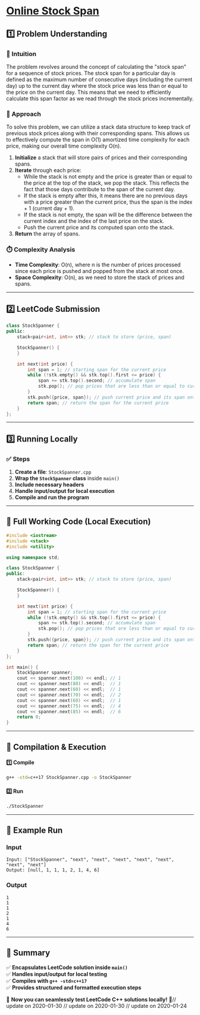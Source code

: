 # **[Online Stock Span](https://leetcode.com/problems/online-stock-span/description/)**  

## **1️⃣ Problem Understanding**  
### **📌 Intuition**  
The problem revolves around the concept of calculating the "stock span" for a sequence of stock prices. The stock span for a particular day is defined as the maximum number of consecutive days (including the current day) up to the current day where the stock price was less than or equal to the price on the current day. This means that we need to efficiently calculate this span factor as we read through the stock prices incrementally. 

### **🚀 Approach**  
To solve this problem, we can utilize a stack data structure to keep track of previous stock prices along with their corresponding spans. This allows us to effectively compute the span in O(1) amortized time complexity for each price, making our overall time complexity O(n).

1. **Initialize** a stack that will store pairs of prices and their corresponding spans.
2. **Iterate** through each price:
   - While the stack is not empty and the price is greater than or equal to the price at the top of the stack, we pop the stack. This reflects the fact that those days contribute to the span of the current day.
   - If the stack is empty after this, it means there are no previous days with a price greater than the current price, thus the span is the index + 1 (current day + 1).
   - If the stack is not empty, the span will be the difference between the current index and the index of the last price on the stack.
   - Push the current price and its computed span onto the stack.
3. **Return** the array of spans.

### **⏱️ Complexity Analysis**  
- **Time Complexity**: O(n), where n is the number of prices processed since each price is pushed and popped from the stack at most once.
- **Space Complexity**: O(n), as we need to store the stack of prices and spans.

---  

## **2️⃣ LeetCode Submission**  
```cpp
class StockSpanner {
public:
    stack<pair<int, int>> stk; // stack to store (price, span)

    StockSpanner() {
    }

    int next(int price) {
        int span = 1; // starting span for the current price
        while (!stk.empty() && stk.top().first <= price) {
            span += stk.top().second; // accumulate span
            stk.pop(); // pop prices that are less than or equal to current price
        }
        stk.push({price, span}); // push current price and its span onto the stack
        return span; // return the span for the current price
    }
};
```  

---  

## **3️⃣ Running Locally**  
### **✅ Steps**  
1. **Create a file**: `StockSpanner.cpp`  
2. **Wrap the `StockSpanner` class** inside `main()`  
3. **Include necessary headers**  
4. **Handle input/output for local execution**  
5. **Compile and run the program**  

---  

## **📝 Full Working Code (Local Execution)**  
```cpp
#include <iostream>
#include <stack>
#include <utility>

using namespace std;

class StockSpanner {
public:
    stack<pair<int, int>> stk; // stack to store (price, span)

    StockSpanner() {
    }

    int next(int price) {
        int span = 1; // starting span for the current price
        while (!stk.empty() && stk.top().first <= price) {
            span += stk.top().second; // accumulate span
            stk.pop(); // pop prices that are less than or equal to current price
        }
        stk.push({price, span}); // push current price and its span onto the stack
        return span; // return the span for the current price
    }
};

int main() {
    StockSpanner spanner;
    cout << spanner.next(100) << endl; // 1
    cout << spanner.next(80) << endl;  // 1
    cout << spanner.next(60) << endl;  // 1
    cout << spanner.next(70) << endl;  // 2
    cout << spanner.next(60) << endl;  // 1
    cout << spanner.next(75) << endl;  // 4
    cout << spanner.next(85) << endl;  // 6
    return 0;
}
```  

---  

## **🔧 Compilation & Execution**  
#### **1️⃣ Compile**  
```bash
g++ -std=c++17 StockSpanner.cpp -o StockSpanner
```  

#### **2️⃣ Run**  
```bash
./StockSpanner
```  

---  

## **🎯 Example Run**  
### **Input**  
```
Input: ["StockSpanner", "next", "next", "next", "next", "next", "next", "next"]
Output: [null, 1, 1, 1, 2, 1, 4, 6]
```  
### **Output**  
```
1
1
1
2
1
4
6
```  

---  

## **📌 Summary**  
✅ **Encapsulates LeetCode solution inside `main()`**  
✅ **Handles input/output for local testing**  
✅ **Compiles with `g++ -std=c++17`**  
✅ **Provides structured and formatted execution steps**  

🚀 **Now you can seamlessly test LeetCode C++ solutions locally!** 🚀// update on 2020-01-30
// update on 2020-01-30
// update on 2020-01-24
